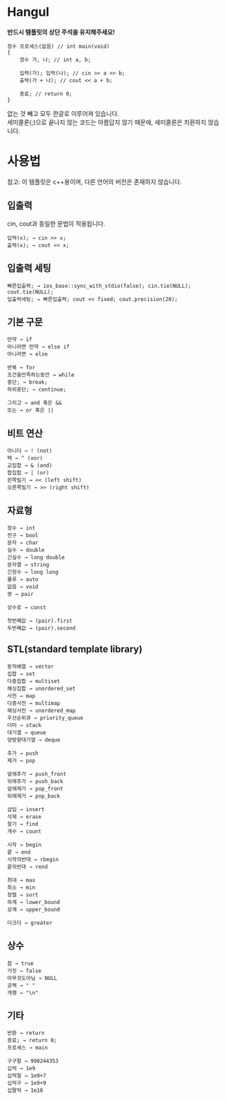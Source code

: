 # Hangul
**반드시 템플릿의 상단 주석을 유지해주세요!**<br>
```
정수 프로세스(없음) // int main(void)
{
    정수 가, 나; // int a, b;
    
    입력(가); 입력(나); // cin >> a >> b;
    출력(가 + 나); // cout << a + b;
    
    종료; // return 0;
}
```
없는 것 빼고 모두 한글로 이루어져 있습니다.<br>
세미콜론(;)으로 끝나지 않는 코드는 아름답지 않기 때문에, 세미콜론은 치환하지 않습니다.

# 사용법
참고: 이 템플릿은 c++용이며, 다른 언어의 버전은 존재하지 않습니다.

## 입출력
cin, cout과 동일한 문법이 적용됩니다.
```
입력(x); → cin >> x;
출력(x); → cout << x;
```

## 입출력 세팅

```
빠른입출력; → ios_base::sync_with_stdio(false); cin.tie(NULL); cout.tie(NULL);
입출력세팅; → 빠른입출력; cout << fixed; cout.precision(20);
```

## 기본 구문

```
만약 → if
아니라면 만약 → else if
아니라면 → else

반복 → for
조건을만족하는동안 → while
중단; → break;
하위중단; → continue;

그리고 → and 혹은 &&
또는 → or 혹은 ||
```

## 비트 연산
```
아니다 → ! (not)
택 → ^ (xor)
교집합 → & (and)
합집합 → | (or)
왼쪽밀기 → << (left shift)
오른쪽밀기 → >> (right shift)
```

## 자료형

```
정수 → int
전구 → bool
문자 → char
실수 → double
긴실수 → long double
문자열 → string
긴정수 → long long
몰루 → auto
없음 → void
쌍 → pair

상수로 → const

첫번째값 → (pair).first
두번째값 → (pair).second
```

## STL(standard template library)

```
동적배열 → vector
집합 → set
다중집합 → multiset
해싱집합 → unordered_set
사전 → map
다중사전 → multimap
해싱사전 → unordered_map
우선순위큐 → priority_queue
더미 → stack
대기열 → queue
양방향대기열 → deque

추가 → push
제거 → pop

앞에추가 → push_front
뒤에추가 → push_back
앞에제거 → pop_front
뒤에제거 → pop_back

삽입 → insert
삭제 → erase
찾기 → find
개수 → count

시작 → begin
끝 → end
시작의반대 → rbegin
끝의반대 → rend

최대 → max
최소 → min
정렬 → sort
하계 → lower_bound
상계 → upper_bound

더크다 → greater
```

## 상수

```
참 → true
거짓 → false
아무것도아님 → NULL
공백 → " "
개행 → "\n"
```

## 기타

```
반환 → return
종료; → return 0;
프로세스 → main

구구팔 → 998244353
십억 → 1e9
십억칠 → 1e9+7
십억구 → 1e9+9
십팔억 → 1e18
```
